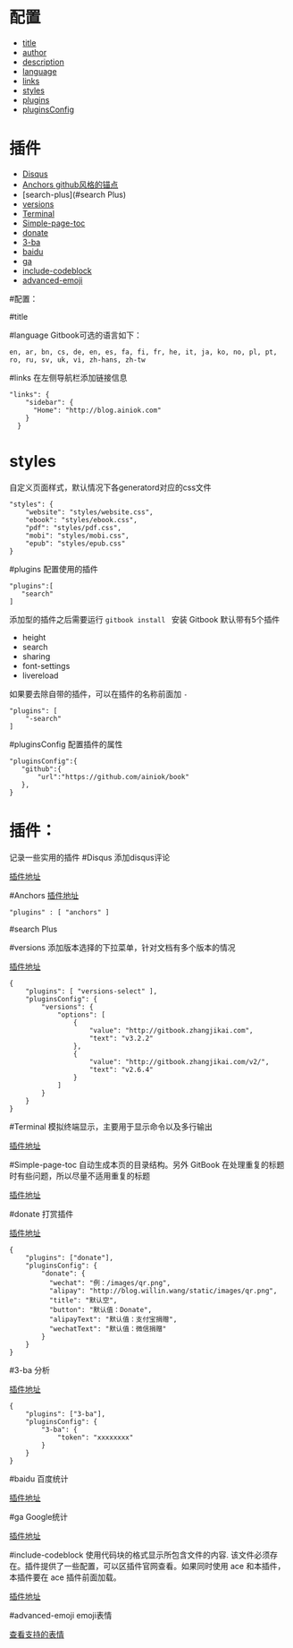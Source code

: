 # 配置
* [title](#title)
* [author](#author)
* [description](#description)
* [language](#language)
* [links](#links)
* [styles](#styles)
* [plugins](#plugins)
* [pluginsConfig](#pluginsConfig)

# 插件
* [Disqus](#Disqus)
* [Anchors github风格的锚点](#Anchors)
* [search-plus](#search Plus)
* [versions](#versions)
* [Terminal](#Terminal)
* [Simple-page-toc](#Simple-page-toc)
* [donate](#donate)
* [3-ba](#3-ba)
* [baidu](#baidu)
* [ga](#ga)
* [include-codeblock](#include-codeblock)
* [advanced-emoji](#advanced-emoji)


#配置：

#title

#language
Gitbook可选的语言如下：

`en, ar, bn, cs, de, en, es, fa, fi, fr, he, it, ja, ko, no, pl, pt, ro, ru, sv, uk, vi, zh-hans, zh-tw`

#links
在左侧导航栏添加链接信息

```
"links": {
    "sidebar": {
      "Home": "http://blog.ainiok.com"
    }
  }
```

# styles
自定义页面样式，默认情况下各generatord对应的css文件

```
"styles": {
    "website": "styles/website.css",
    "ebook": "styles/ebook.css",
    "pdf": "styles/pdf.css",
    "mobi": "styles/mobi.css",
    "epub": "styles/epub.css"
}
```

#plugins
配置使用的插件

```
"plugins":[
   "search"
]
```

添加型的插件之后需要运行 `gitbook install ` 安装
Gitbook 默认带有5个插件
- height
- search
- sharing
- font-settings
- livereload

如果要去除自带的插件，可以在插件的名称前面加 ` - `

```
"plugins": [
    "-search"
]
```
#pluginsConfig
配置插件的属性

```
"pluginsConfig":{
   "github":{
       "url":"https://github.com/ainiok/book"
   },
}
```

# 插件：
记录一些实用的插件
#Disqus
添加disqus评论

[插件地址](https://plugins.gitbook.com/plugin/disqus)

#Anchors
[插件地址](https://plugins.gitbook.com/plugin/anchors)

`"plugins" : [ "anchors" ]`

#search Plus

#versions
添加版本选择的下拉菜单，针对文档有多个版本的情况

[插件地址](https://plugins.gitbook.com/plugin/versions-select)

```
{
    "plugins": [ "versions-select" ],
    "pluginsConfig": {
        "versions": {
            "options": [
                {
                    "value": "http://gitbook.zhangjikai.com",
                    "text": "v3.2.2"
                },
                {
                    "value": "http://gitbook.zhangjikai.com/v2/",
                    "text": "v2.6.4"
                }
            ]
        }
    }
}
```

#Terminal
模拟终端显示，主要用于显示命令以及多行输出

[插件地址](https://plugins.gitbook.com/plugin/terminal)

#Simple-page-toc
自动生成本页的目录结构。另外 GitBook 在处理重复的标题时有些问题，所以尽量不适用重复的标题

[插件地址](https://plugins.gitbook.com/plugin/simple-page-toc)

#donate
打赏插件

[插件地址](https://plugins.gitbook.com/plugin/donate)

```
{
    "plugins": ["donate"],
    "pluginsConfig": {
        "donate": {
          "wechat": "例：/images/qr.png",
          "alipay": "http://blog.willin.wang/static/images/qr.png",
          "title": "默认空",
          "button": "默认值：Donate",
          "alipayText": "默认值：支付宝捐赠",
          "wechatText": "默认值：微信捐赠"
        }
    }
}
```

#3-ba
分析

[插件地址](https://plugins.gitbook.com/plugin/3-ba)

```
{
    "plugins": ["3-ba"],
    "pluginsConfig": {
        "3-ba": {
            "token": "xxxxxxxx"
        }
    }
}
```
#baidu
百度统计

[插件地址](https://plugins.gitbook.com/plugin/baidu)

#ga
Google统计

[插件地址](https://plugins.gitbook.com/plugin/ga)

#include-codeblock
使用代码块的格式显示所包含文件的内容. 该文件必须存在。插件提供了一些配置，可以区插件官网查看。如果同时使用 ace 和本插件，本插件要在 ace 插件前面加载。

[插件地址](https://plugins.gitbook.com/plugin/include-codeblock)


#advanced-emoji
emoji表情

[查看支持的表情](https://www.webpagefx.com/tools/emoji-cheat-sheet/)


[](http://gitbook.zhangjikai.com/plugins.html)